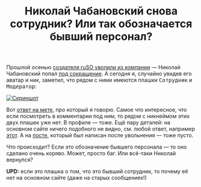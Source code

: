 ﻿---
title: "Николай Чабановский снова сотрудник? Или так обозначается бывший персонал?"
se.owner.user_id: 532877
se.owner.display_name: "Зонтик"
se.owner.link: "https://ru.meta.stackoverflow.com/users/532877/%d0%97%d0%be%d0%bd%d1%82%d0%b8%d0%ba"
se.link: "https://ru.meta.stackoverflow.com/questions/14341/%d0%9d%d0%b8%d0%ba%d0%be%d0%bb%d0%b0%d0%b9-%d0%a7%d0%b0%d0%b1%d0%b0%d0%bd%d0%be%d0%b2%d1%81%d0%ba%d0%b8%d0%b9-%d1%81%d0%bd%d0%be%d0%b2%d0%b0-%d1%81%d0%be%d1%82%d1%80%d1%83%d0%b4%d0%bd%d0%b8%d0%ba-%d0%98%d0%bb%d0%b8-%d1%82%d0%b0%d0%ba-%d0%be%d0%b1%d0%be%d0%b7%d0%bd%d0%b0%d1%87%d0%b0%d0%b5%d1%82%d1%81%d1%8f-%d0%b1%d1%8b%d0%b2%d1%88%d0%b8%d0%b9-%d0%bf%d0%b5%d1%80%d1%81%d0%be%d0%bd%d0%b0%d0%bb"
se.question_id: 14341
se.post_type: question
---
<p>Прошлой осенью <a href="https://ru.meta.stackoverflow.com/q/12700/532877">создателя ruSO уволили из компании</a> — Николай Чабановский попал <a href="https://stackoverflow.blog/2023/05/10/a-message-from-prashanth-chandrasekar-ceo-stack-overflow/">под сокращение</a>. А сегодня я, случайно увидев его аватар и ник, заметил, что рядом с ними имеются плашки <kbd>Сотрудник</kbd> и <kbd>Модератор</kbd>:</p>
<p><a href="https://i.sstatic.net/cwiI0lug.png" rel="nofollow noreferrer"><img src="https://i.sstatic.net/cwiI0lug.png" alt="Скриншот" /></a></p>
<p>Вот <a href="https://ru.meta.stackoverflow.com/a/321/532877">ответ на мете</a>, про который я говорю. Самое что интересное, что если посмотреть в комментарии под ним, то рядом с никнеймом этих двух плашек уже нет. В профиле — тоже. Ещё пару деталей: на основном сайте ничего подобного не видно, см. любой ответ, например <a href="https://ru.stackoverflow.com/a/1222576/532877">этот</a>. А на <a href="https://ru.meta.stackoverflow.com/a/12706/532877">посте</a>, который был написан после увольнения — тоже пусто.</p>
<p>Что происходит? Если это обозначение бывшего персонала — то оно сделано очень коряво. Может, просто баг. Или всё-таки Николай вернулся?</p>
<p><strong>UPD:</strong> если это плашка о том, что это бывший сотрудник, то почему её нет на основном сайте (даже на старых сообщениях!)</p>
